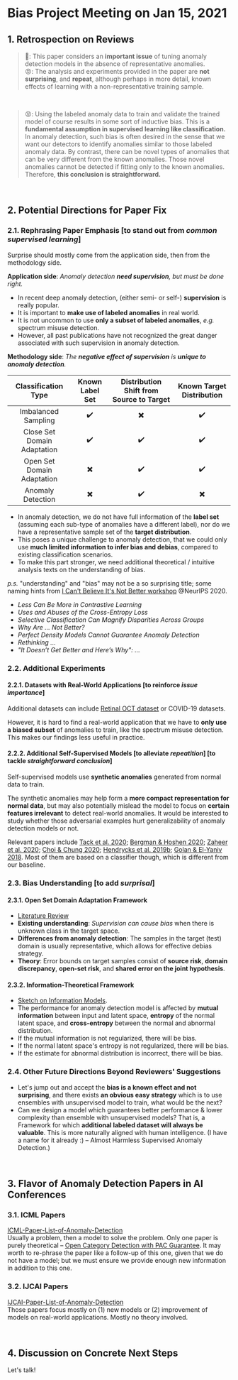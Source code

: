 # Bias Project Meeting on Jan 15, 2021

## 1. Retrospection on Reviews
> 🥳: This paper considers an **important issue** of tuning anomaly detection models in the absence of representative anomalies.  
> 😡: The analysis and experiments provided in the paper are **not surprising**, and **repeat**, although perhaps in more detail, known effects of learning with a non-representative training sample. 
<br>

> 😡: Using the labeled anomaly data to train and validate the trained model of course results in some sort of inductive bias. This is a **fundamental assumption in supervised learning like classification.** In anomaly detection, such bias is often desired in the sense that we want our detectors to identify anomalies similar to those labeled anomaly data. By contrast, there can be novel types of anomalies that can be very different from the known anomalies. Those novel anomalies cannot be detected if fitting only to the known anomalies. Therefore, **this conclusion is straightforward.**

<br>

## 2. Potential Directions for Paper Fix
### 2.1. Rephrasing Paper Emphasis [to stand out from *common supervised learning*]
Surprise should mostly come from the application side, then from the methodology side.

**Application side**: *Anomaly detection **need supervision**, but must be done right.*
- In recent deep anomaly detection, (either semi- or self-) **supervision** is really popular. 
- It is important to **make use of labeled anomalies** in real world.
- It is not uncommon to use **only a subset of labeled anomalies**, *e.g.* spectrum misuse detection.
- However, all past publications have not recognized the great danger associated with such supervision in anomaly detection.

**Methodology side**: *The **negative effect of supervision** is **unique to anomaly detection**.*

| Classification Type | Known Label Set | Distribution Shift from Source to Target | Known Target Distribution |
| :---:        |    :----:   | :---:   |      :---: |
| Imbalanced Sampling | :heavy_check_mark:| :heavy_multiplication_x: | :heavy_check_mark:| 
| Close Set Domain Adaptation | :heavy_check_mark:| :heavy_check_mark: | :heavy_check_mark: |
|Open Set Domain Adaptation| :heavy_multiplication_x: | :heavy_check_mark: | :heavy_check_mark: |
| Anomaly Detection | :heavy_multiplication_x: | :heavy_check_mark: | :heavy_multiplication_x: |

- In anomaly detection, we do not have full information of the **label set** (assuming each sub-type of anomalies have a different label), nor do we have a representative sample set of the **target distribution**.
- This poses a unique challenge to anomaly detection, that we could only use **much limited information to infer bias and debias**, compared to existing classification scenarios.
- To make this part stronger, we need additional theoretical / intuitive analysis texts on the understanding of bias.

*p.s.* "understanding" and "bias" may not be a so surprising title; some naming hints from [I Can't Believe It's Not Better workshop](https://i-cant-believe-its-not-better.github.io/accepted_papers/) @NeurIPS 2020.
- *Less Can Be More in Contrastive Learning*
- *Uses and Abuses of the Cross-Entropy Loss*
- *Selective Classification Can Magnify Disparities Across Groups*
- *Why Are ... Not Better?*
- *Perfect Density Models Cannot Guarantee Anomaly Detection*
- *Rethinking ...*
- *"It Doesn’t Get Better and Here’s Why": ...*


### 2.2. Additional Experiments
#### 2.2.1. Datasets with Real-World Applications [to reinforce *issue importance*]
Additional datasets can include [Retinal OCT dataset](https://www.kaggle.com/paultimothymooney/kermany2018) or COVID-19 datasets.

However, it is hard to find a real-world application that we have to **only use a biased subset** of anomalies to train, like the spectrum misuse detection. This makes our findings less useful in practice.

#### 2.2.2. Additional Self-Supervised Models [to alleviate *repeatition*] [to tackle *straightforward conclusion*]
Self-supervised models use **synthetic anomalies** generated from normal data to train. 

The synthetic anomalies may help form a **more compact representation for normal data**, but may also potentially mislead the model to focus on **certain features irrelevant** to detect real-world anomalies. It would be interested to study whether those adversarial examples hurt generalizability of anomaly detection models or not.

Relevant papers include  [Tack et al. 2020](https://github.com/alinlab/CSI); [Bergman & Hoshen 2020](https://openreview.net/forum?id=H1lK_lBtvS); [Zaheer et al. 2020](https://openaccess.thecvf.com/content_CVPR_2020/papers/Zaheer_Old_Is_Gold_Redefining_the_Adversarially_Learned_One-Class_Classifier_Training_CVPR_2020_paper.pdf); [Choi & Chung 2020](https://openreview.net/forum?id=ByeNra4FDB); [Hendrycks et al. 2019b](https://papers.nips.cc/paper/2019/hash/a2b15837edac15df90721968986f7f8e-Abstract.html); [Golan & El-Yaniv 2018](https://papers.nips.cc/paper/8183-deep-anomaly-detection-using-geometric-transformations.pdf). Most of them are based on a classifier though, which is different from our baseline.
<br>

### 2.3. Bias Understanding [to add *surprisal*]
#### 2.3.1. Open Set Domain Adaptation Framework
- [Literature Review](https://github.com/ZIYU-DEEP/Paper-List-of-Open-Set-Domain-Adaptation)
- **Existing understanding**: *Supervision can cause bias* when there is unknown class in the target space.
- **Differences from anomaly detection**: The samples in the target (test) domain is usually representative, which allows for effective debias strategy.
- **Theory**: Error bounds on target samples consist of **source risk**, **domain discrepancy**, **open-set risk**, and **shared error on the joint hypothesis**.


#### 2.3.2. Information-Theoretical Framework 
- [Sketch on Information Models](https://github.com/ZIYU-DEEP/2021-Bias-Project-Meeting-Notes/blob/master/Files/Sketch%20on%20Information%20Model.pdf).
- The performance for anomaly detection model is affected by **mutual information** between input and latent space, **entropy** of the normal latent space, and **cross-entropy** between the normal and abnormal distribution.
- If the mutual information is not regularized, there will be bias.
- If the normal latent space's entropy is not regularized, there will be bias.
- If the estimate for abnormal distribution is incorrect, there will be bias.



### 2.4. Other Future Directions Beyond Reviewers' Suggestions
- Let's jump out and accept the **bias is a known effect and not surprising**, and there exists **an obvious easy strategy** which is to use ensembles with unsupervised model to train, what would be the next?
- Can we design a model which guarantees better performance & lower complexity than ensemble with unsupervised models? That is, a Framework for which **additional labeled dataset will always be valuable**. This is more naturally aligned with human intelligence. (I have a name for it already :) – Almost Harmless Supervised Anomaly Detection.)

<br>

## 3. Flavor of Anomaly Detection Papers in AI Conferences

### 3.1. ICML Papers 
[ICML-Paper-List-of-Anomaly-Detection](https://github.com/ZIYU-DEEP/ICML-Paper-List-of-Anomaly-Detection)  
Usually a problem, then a model to solve the problem. Only one paper is purely theoretical – [Open Category Detection with PAC Guarantee](https://arxiv.org/pdf/1808.00529.pdf). It may worth to re-phrase the paper like a follow-up of this one, given that we do not have a model; but we must ensure we provide enough new information in addition to this one.

### 3.2. IJCAI Papers 
[IJCAI-Paper-List-of-Anomaly-Detection](https://github.com/ZIYU-DEEP/IJCAI-Paper-List-of-Anomaly-Detection)  
Those papers focus mostly on (1) new models or (2) improvement of models on real-world applications. Mostly no theory involved.

<br>

## 4. Discussion on Concrete Next Steps
Let's talk!